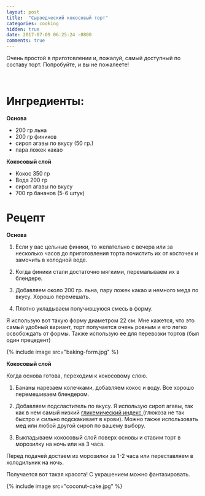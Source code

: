 ```yaml
---
layout: post
title:  "Сыроедческий кокосовый торт"
categories: cooking
hidden: true
date: 2017-07-09 06:25:24 -0800
comments: true 
---
```

Очень простой в приготовлении и, пожалуй, самый доступный по составу торт. 
Попробуйте, и вы не пожалеете!
<!--separate--> 
# **Ингредиенты:**

**Основа**
* 200 гр льна
* 200 гр фиников
* сироп агавы по вкусу (50 гр.)
* пара ложек какао

**Кокосовый слой**
* Кокос 350 гр
* Вода 200 гр
* сироп агавы по вкусу
* 700 гр бананов (5-6 штук)

# **Рецепт**

**Основа**

1. Если у вас цельные финики, то желательно с вечера или за несколько часов до приготовления торта почистить их от косточек и замочить в холодной воде. 

2. Когда финики стали достаточно мягкими, перемалываем их в блендере.

3. Добавляем около 200 гр. льна, пару ложек какао и немного меда по вкусу. Хорошо перемешать.

4. Плотно укладываем получившуюся смесь в форму. 

Я использую вот такую форму диаметром 22 см. Мне кажется, что это самый удобный вариант, торт получается очень ровным и его легко освобождать от формы. Также использую ее для перевозки тортов (был один прецедент)

{% include image src="baking-form.jpg" %}

**Кокосовый слой**

Когда основа готова, переходим к кокосовому слою. 

1. Бананы нарезаем колечками, добавляем кокос и воду. Все хорошо перемешиваем блендером.

2. Добавляем подсластитель по вкусу. Я использую сироп агавы, так как в нем самый низкий  <a href="http://sportwiki.to/%D0%93%D0%BB%D0%B8%D0%BA%D0%B5%D0%BC%D0%B8%D1%87%D0%B5%D1%81%D0%BA%D0%B8%D0%B9_%D0%B8%D0%BD%D0%B4%D0%B5%D0%BA%D1%81" target="_blank">гликемический индекс </a> (глюкоза не так быстро и сильно подскакивает в крови). Можно также использовать мед или любой другой сироп по вашему выбору.

3. Выкладываем кокосовый слой поверх основы и ставим торт в морозилку на ночь или на 3 часа.

Перед подачей достаем из морозилки за 1-2 часа или переставляем в холодильник на ночь.

Получается вот такая красота! С украшением можно фантазировать.

{% include image src="coconut-cake.jpg" %}
 